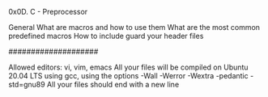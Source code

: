 0x0D. C - Preprocessor


General
What are macros and how to use them
What are the most common predefined macros
How to include guard your header files


####################

Allowed editors: vi, vim, emacs
All your files will be compiled on Ubuntu 20.04 LTS using gcc, using the options -Wall -Werror -Wextra -pedantic -std=gnu89
All your files should end with a new line
